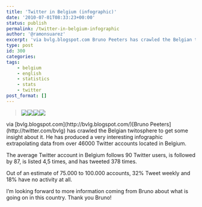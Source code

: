 ```yaml
---
title: 'Twitter in Belgium (infographic)'
date: '2010-07-01T08:33:23+00:00'
status: publish
permalink: /twitter-in-belgium-infographic
author: '@ramonsuarez'
excerpt: 'via bvlg.blogspot.com Bruno Peeters has crawled the Belgian twitosphere to get some insight about it. He has produced a very interesting infographic extrapolating data from over 46000 Twitter accounts located in Belgium. The average Twitter accoun...'
type: post
id: 300
categories:
tags:
    - belgium
    - english
    - statistics
    - stats
    - twitter
post_format: []
---
```

> ![](http://ramonsuarez.files.wordpress.com/2010/07/beltweet0.jpg?w=185)![](http://ramonsuarez.files.wordpress.com/2010/07/beltweet1.jpg?w=186)![](http://ramonsuarez.files.wordpress.com/2010/07/beltweet2.jpg?w=186)![](http://ramonsuarez.files.wordpress.com/2010/07/beltweet3.jpg?w=184)

</div>via [bvlg.blogspot.com](http://bvlg.blogspot.com/)</div>[Bruno Peeters](http://twitter.com/bvlg) has crawled the Belgian twitosphere to get some insight about it. He has produced a very interesting infographic extrapolating data from over 46000 Twitter accounts located in Belgium.

The average Twitter account in Belgium follows 90 Twitter users, is followed by 87, is listed 4,5 times, and has tweeted 378 times.

Out of an estimate of 75.000 to 100.000 accounts, 32% Tweet weekly and 18% have no activity at all.

I’m looking forward to more information coming from Bruno about what is going on in this country. Thank you Bruno!